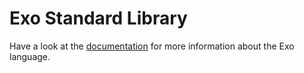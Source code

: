 # Exo Standard Library

Have a look at the [documentation](https://gitlab.com/exo-language/exo-standard/wikis/Home) for more information about the Exo language.
